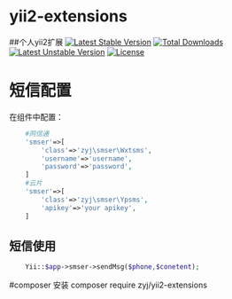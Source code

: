 # yii2-extensions
##个人yii2扩展
[![Latest Stable Version](https://poser.pugx.org/zyj/yii2-extensions/v/stable)](https://packagist.org/packages/zyj/yii2-extensions) [![Total Downloads](https://poser.pugx.org/zyj/yii2-extensions/downloads)](https://packagist.org/packages/zyj/yii2-extensions) [![Latest Unstable Version](https://poser.pugx.org/zyj/yii2-extensions/v/unstable)](https://packagist.org/packages/zyj/yii2-extensions) [![License](https://poser.pugx.org/zyj/yii2-extensions/license)](https://packagist.org/packages/zyj/yii2-extensions)
# 短信配置
在组件中配置：
```php
	#网信通
	'smser'=>[
		'class'=>'zyj\smser\Wxtsms',
		'username'=>'username',
		'password'=>'password',
	]
	#云片
	'smser'=>[
		'class'=>'zyj\smser\Ypsms',
		'apikey'=>'your apikey',
	]
```
## 短信使用
```php
    Yii::$app->smser->sendMsg($phone,$conetent);
```
#composer 安装
composer require zyj/yii2-extensions